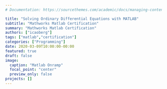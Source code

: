 ```yaml
---
# Documentation: https://sourcethemes.com/academic/docs/managing-content/

title: "Solving Ordinary Differential Equations with MATLAB"
subtitle: "Mathworks Matlab Certification"
summary: "Mathworks Matlab Certification"
authors: ["icaoberg"]
tags: ["matlab","certification"]
categories: ["Programming"]
date: 2020-03-09T10:00:00-00:00
featured: true
draft: false
image:
  caption: "Matlab Onramp"
  focal_point: "center"
  preview_only: false
projects: []
---
```

